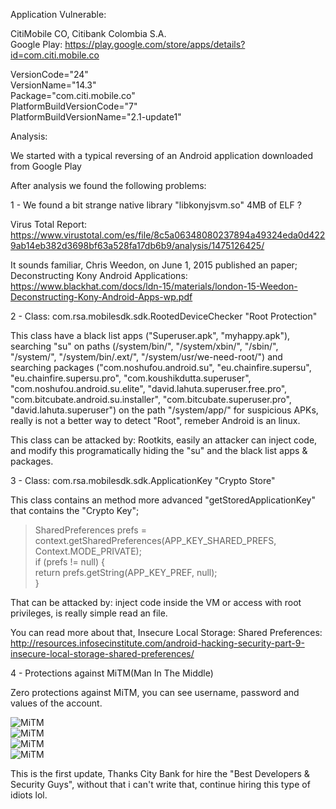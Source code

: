 Application Vulnerable:

CitiMobile CO, Citibank Colombia S.A.<br>
Google Play: https://play.google.com/store/apps/details?id=com.citi.mobile.co<br>

VersionCode="24"<br>
VersionName="14.3"<br>
Package="com.citi.mobile.co"<br>
PlatformBuildVersionCode="7"<br>
PlatformBuildVersionName="2.1-update1"<br>

Analysis:

We started with a typical reversing of an Android application downloaded from Google Play<br>

After analysis we found the following problems:<br>

1 - We found a bit strange native library "libkonyjsvm.so" 4MB of ELF ?<br> 

Virus Total Report: https://www.virustotal.com/es/file/8c5a06348080237894a49324eda0d4229ab14eb382d3698bf63a528fa17db6b9/analysis/1475126425/<br>

It sounds familiar, Chris Weedon, on June 1, 2015 published an paper; Deconstructing Kony Android Applications: https://www.blackhat.com/docs/ldn-15/materials/london-15-Weedon-Deconstructing-Kony-Android-Apps-wp.pdf<br>

2 - Class: com.rsa.mobilesdk.sdk.RootedDeviceChecker "Root Protection"<br>

This class have a black list apps ("Superuser.apk", "myhappy.apk"), searching "su" on paths (/system/bin/", "/system/xbin/", "/sbin/", "/system/", "/system/bin/.ext/", "/system/usr/we-need-root/") and searching packages ("com.noshufou.android.su", "eu.chainfire.supersu", "eu.chainfire.supersu.pro", "com.koushikdutta.superuser", "com.noshufou.android.su.elite",  "david.lahuta.superuser.free.pro", "com.bitcubate.android.su.installer", "com.bitcubate.superuser.pro", "david.lahuta.superuser") on the path "/system/app/" for suspicious APKs, really is not a better way to detect "Root", remeber Android is an linux.<br>

This class can be attacked by: Rootkits, easily an attacker can inject code, and modify this programatically hiding the "su" and the black list apps & packages.<br>

3 - Class: com.rsa.mobilesdk.sdk.ApplicationKey "Crypto Store"<br>

This class contains an method more advanced "getStoredApplicationKey" that contains the "Crypto Key";<br>

>SharedPreferences prefs = context.getSharedPreferences(APP_KEY_SHARED_PREFS, Context.MODE_PRIVATE);<br>
>if (prefs != null) {<br>
>    return prefs.getString(APP_KEY_PREF, null);<br>
>}<br>

That can be attacked by: inject code inside the VM or access with root privileges, is really simple read an file.<br>

You can read more about that, Insecure Local Storage: Shared Preferences: http://resources.infosecinstitute.com/android-hacking-security-part-9-insecure-local-storage-shared-preferences/<br>

4 - Protections against MiTM(Man In The Middle)<br>

Zero protections against MiTM, you can see username, password and values of the account.<br>

![MiTM](https://github.com/JhetoX/ExposingIndustryMediocrity/blob/master/com.citi.mobile.co/MiTM/MITM01.png)<br>
![MiTM](https://github.com/JhetoX/ExposingIndustryMediocrity/blob/master/com.citi.mobile.co/MiTM/MITM02.png)<br>
![MiTM](https://github.com/JhetoX/ExposingIndustryMediocrity/blob/master/com.citi.mobile.co/MiTM/MITM03.png)<br>
![MiTM](https://github.com/JhetoX/ExposingIndustryMediocrity/blob/master/com.citi.mobile.co/MiTM/MITM04.png)<br>

This is the first update, Thanks City Bank for hire the "Best Developers & Security Guys", without that i can't write that, continue hiring this type of idiots lol.<br>


